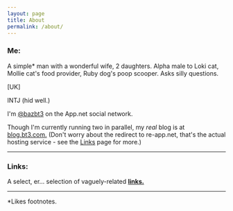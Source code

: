 ```yaml
---
layout: page
title: About
permalink: /about/
---
```


### Me:

A simple\* man with a wonderful wife, 2 daughters. Alpha male to Loki cat, Mollie cat's food provider, Ruby dog's poop scooper. Asks silly questions.

[UK]

INTJ (hid well.)

I'm [@bazbt3](https://alpha.app.net/bazbt3) on the App.net social network.

Though I'm currently running two in parallel, my *real* blog is at [blog.bt3.com.](http://blog.bt3.com) (Don't worry about the redirect to re-app.net, that's the actual hosting service - see the [Links](/links/) page for more.)

---

### Links:

A select, er… selection of vaguely-related **[links.](/links/)**

---

\*Likes footnotes. 